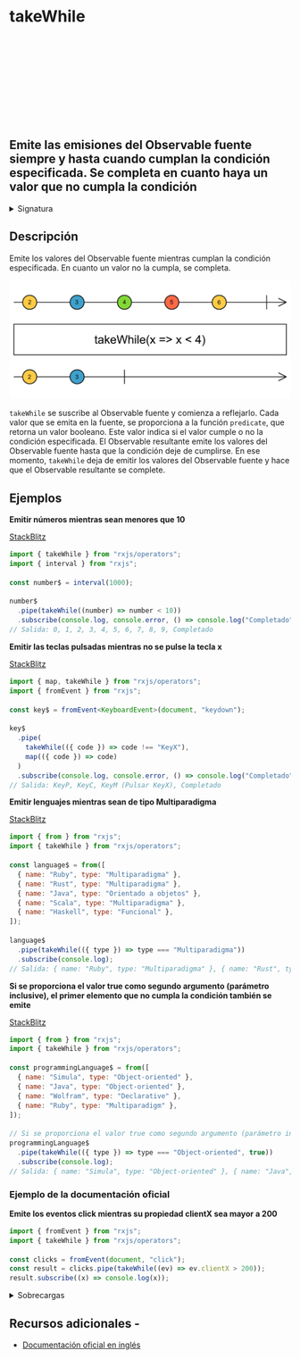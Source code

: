 <div class="page-heading">

# takeWhile

<a target="_blank" href="https://github.com/ReactiveX/rxjs/blob/master/src/internal/operators/takeWhile.ts">
<svg>
  <use xlink:href="/assets/icons/github.svg#github"></use>
</svg>
</a>
</div>

<h2 class="subtitle"> Emite las emisiones del Observable fuente siempre y hasta cuando cumplan la condición especificada. Se completa en cuanto haya un valor que no cumpla la condición
</h2>

<details>
<summary>Signatura</summary>

### Firma

`takeWhile<T>(predicate: (value: T, index: number) => boolean, inclusive: boolean = false): MonoTypeOperatorFunction<T>`

### Parámetros

<table>
<tr><td>predicate</td><td>Una función que evalúa cada valor emitido por el Observable fuente y retorna un booleano. Recibe un índice (de base cero) como segundo argumento.</td></tr>
<tr><td>inclusive</td><td>Opcional. El valor por defecto es <code>false</code>.
Cuando valga <code>true</code>, el primer valor que incumpla la condición también se emitirá.</td></tr>
</table>

### Retorna

`MonoTypeOperatorFunction<T>`: Un Observable que emite los valores del Observable fuente siempre y cuando cada valor cumpla la condición especificada.

</details>

## Descripción

Emite los valores del Observable fuente mientras cumplan la condición especificada. En cuanto un valor no la cumpla, se completa.

<img src="assets/images/marble-diagrams/filtering/takeWhile.png" alt="Diagrama de canicas del operador takeWhile">

`takeWhile` se suscribe al Observable fuente y comienza a reflejarlo. Cada valor que se emita en la fuente, se proporciona a la función `predicate`, que retorna un valor booleano. Este valor indica si el valor cumple o no la condición especificada. El Observable resultante emite los valores del Observable fuente hasta que la condición deje de cumplirse. En ese momento, `takeWhile` deja de emitir los valores del Observable fuente y hace que el Observable resultante se complete.

## Ejemplos

**Emitir números mientras sean menores que 10**

<a target="_blank" href="https://stackblitz.com/edit/rxjs-takewhile-1?file=index.ts">StackBlitz</a>

```javascript
import { takeWhile } from "rxjs/operators";
import { interval } from "rxjs";

const number$ = interval(1000);

number$
  .pipe(takeWhile((number) => number < 10))
  .subscribe(console.log, console.error, () => console.log("Completado"));
// Salida: 0, 1, 2, 3, 4, 5, 6, 7, 8, 9, Completado
```

**Emitir las teclas pulsadas mientras no se pulse la tecla x**

<a target="_blank" href="https://stackblitz.com/edit/rxjs-takewhile-2?file=index.ts">StackBlitz</a>

```typescript
import { map, takeWhile } from "rxjs/operators";
import { fromEvent } from "rxjs";

const key$ = fromEvent<KeyboardEvent>(document, "keydown");

key$
  .pipe(
    takeWhile(({ code }) => code !== "KeyX"),
    map(({ code }) => code)
  )
  .subscribe(console.log, console.error, () => console.log("Completado"));
// Salida: KeyP, KeyC, KeyM (Pulsar KeyX), Completado
```

**Emitir lenguajes mientras sean de tipo Multiparadigma**

<a target="_blank" href="https://stackblitz.com/edit/rxjs-takewhile-3?file=index.ts">StackBlitz</a>

```javascript
import { from } from "rxjs";
import { takeWhile } from "rxjs/operators";

const language$ = from([
  { name: "Ruby", type: "Multiparadigma" },
  { name: "Rust", type: "Multiparadigma" },
  { name: "Java", type: "Orientado a objetos" },
  { name: "Scala", type: "Multiparadigma" },
  { name: "Haskell", type: "Funcional" },
]);

language$
  .pipe(takeWhile(({ type }) => type === "Multiparadigma"))
  .subscribe(console.log);
// Salida: { name: "Ruby", type: "Multiparadigma" }, { name: "Rust", type: "Multiparadigma" }
```

**Si se proporciona el valor true como segundo argumento (parámetro inclusive), el primer elemento que no cumpla la condición también se emite**

<a target="_blank" href="https://stackblitz.com/edit/rxjs-takewhile-4?file=index.ts">StackBlitz</a>

```javascript
import { from } from "rxjs";
import { takeWhile } from "rxjs/operators";

const programmingLanguage$ = from([
  { name: "Simula", type: "Object-oriented" },
  { name: "Java", type: "Object-oriented" },
  { name: "Wolfram", type: "Declarative" },
  { name: "Ruby", type: "Multiparadigm" },
]);

// Si se proporciona el valor true como segundo argumento (parámetro inclusive), el primer elemento que no cumpla la condición también se emite
programmingLanguage$
  .pipe(takeWhile(({ type }) => type === "Object-oriented", true))
  .subscribe(console.log);
// Salida: { name: "Simula", type: "Object-oriented" }, { name: "Java", type: "Object-oriented" }, { name: "Wolfram", type: "Declarative" }
```

### Ejemplo de la documentación oficial

**Emite los eventos click mientras su propiedad clientX sea mayor a 200**

```javascript
import { fromEvent } from "rxjs";
import { takeWhile } from "rxjs/operators";

const clicks = fromEvent(document, "click");
const result = clicks.pipe(takeWhile((ev) => ev.clientX > 200));
result.subscribe((x) => console.log(x));
```

<details>
<summary>Sobrecargas</summary>
<div class="overload-container">

<div class="overload-section">

### Firma

`takeWhile(predicate: (value: T, index: number) => value is S): OperatorFunction<T, S>`

### Parámetros

<table>
<tr><td>predicate</td><td>Tipo: <code>(value: T, index: number) => value is S</code>.</td></tr>
</table>

### Retorna

`OperatorFunction<T, S>`

</div>

<div class="overload-section">

### Firma

`takeWhile(predicate: (value: T, index: number) => value is S, inclusive: false): OperatorFunction<T, S>`

### Parámetros

<table>
<tr><td>predicate</td><td>Tipo: <code>(value: T, index: number) => value is S</code>.</td></tr>
<tr><td>inclusive</td><td>Tipo: <code>false</code>.</td></tr>
</table>

### Retorna

`OperatorFunction<T, S>`

</div>

<div class="overload-section">

### Firma

`takeWhile(predicate: (value: T, index: number) => boolean, inclusive?: boolean): MonoTypeOperatorFunction<T>`

### Parámetros

<table>
<tr><td>predicate</td><td>Tipo: <code>(value: T, index: number) => boolean</code>.</td></tr>
<tr><td>inclusive</td><td>Opcional. El valor por defecto es <code>undefined</code>.
Tipo: <code>boolean</code>.</td></tr>
</table>

### Retorna

`MonoTypeOperatorFunction<T>`

</div>

</div>
</details>

## Recursos adicionales -

- [Documentación oficial en inglés](https://rxjs-dev.firebaseapp.com/api/operators/takeWhile)

